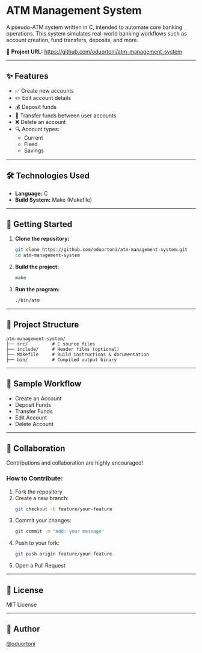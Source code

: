 # ATM Management System

A pseudo-ATM system written in C, intended to automate core banking operations. This system simulates real-world banking workflows such as account creation, fund transfers, deposits, and more.

📍 **Project URL:** https://github.com/oduortoni/atm-management-system

---

## ✨ Features

- ✅ Create new accounts
- ✏️ Edit account details
- 💰 Deposit funds
- 🔁 Transfer funds between user accounts
- ❌ Delete an account
- 🔍 Account types:
  - Current
  - Fixed
  - Savings

---

## 🛠️ Technologies Used

- **Language:** C
- **Build System:** Make (Makefile)

---

## 🚀 Getting Started

1. **Clone the repository:**
   ```bash
   git clone https://github.com/oduortoni/atm-management-system.git
   cd atm-management-system
   ```

2. **Build the project:**
   ```bash
   make
   ```

3. **Run the program:**
   ```bash
   ./bin/atm
   ```

---

## 📂 Project Structure

```
atm-management-system/
├── src/         # C source files
├── include/     # Header files (optional)
├── Makefile     # Build instructions & documentation
├── bin/         # Compiled output binary
```

---

## 🧪 Sample Workflow

- Create an Account
- Deposit Funds
- Transfer Funds
- Edit Account
- Delete Account

---

## 🤝 Collaboration

Contributions and collaboration are highly encouraged!

### How to Contribute:

1. Fork the repository
2. Create a new branch:
   ```bash
   git checkout -b feature/your-feature
   ```
3. Commit your changes:
   ```bash
   git commit -m "Add: your message"
   ```
4. Push to your fork:
   ```bash
   git push origin feature/your-feature
   ```
5. Open a Pull Request

---

## 📜 License

MIT License

---

## 👤 Author

[@oduortoni](https://github.com/oduortoni)
